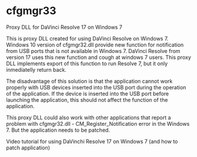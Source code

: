 # cfgmgr33
Proxy DLL for DaVinci Resolve 17 on Windows 7

This is proxy DLL created for using DaVinci Resolve on Windows 7. Windows 10 version of cfgmgr32.dll provide new function for notification from USB ports that is not available in Windows 7. DaVinci Resolve from version 17 uses this new function and cough at windows 7 users. This proxy DLL implements export of this function to run Resolve 7, but it only inmediatelly return back.

The disadvantage of this solution is that the application cannot work properly with USB devices inserted into the USB port during the operation of the application. If the device is inserted into the USB port before launching the application, this should not affect the function of the application.

This proxy DLL could also work with other applications that report a problem with cfgmgr32.dll - CM_Register_Notification error in the Windows 7. But the application needs to be patched.

Video tutorial for using DaVinchi Resolve 17 on Windows 7 (and how to patch application)

